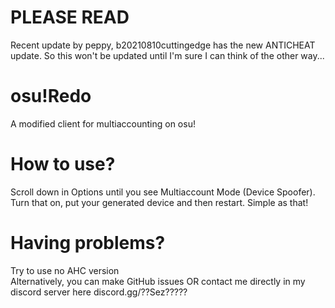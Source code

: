 # PLEASE READ
Recent update by peppy, b20210810cuttingedge has the new ANTICHEAT update. So this won't be updated until I'm sure I can think of the other way...

# osu!Redo
A modified client for multiaccounting on osu!

# How to use?
Scroll down in Options until you see Multiaccount Mode (Device Spoofer). Turn that on, put your generated device and then restart. Simple as that!

# Having problems?
Try to use no AHC version<br>Alternatively, you can make GitHub issues OR contact me directly in my discord server here discord.gg/??Sez?????
